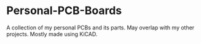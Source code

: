 # Personal-PCB-Boards
A collection of my personal PCBs and its parts. May overlap with my other projects.
Mostly made using KiCAD.
